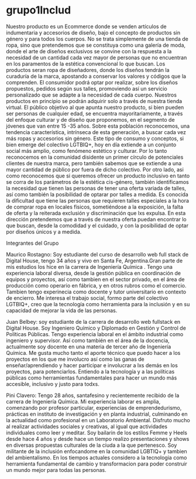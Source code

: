 # grupo1Includ
Nuestro producto es un Ecommerce donde se venden artículos de indumentaria y accesorios de diseño,  bajo el concepto de productos sin género y para todos los cuerpos. No se trata simplemente de una tienda de ropa, sino que pretendemos que se constituya como una galería de moda, donde el arte de diseños exclusivos se convine con la respuesta a la necesidad de un cantidad cada vez mayor de personas que no encuentran en los paramentos de la estética convencional lo que buscan. Los productos seran ropa de diseñadores, donde los diseños tendrán la curaduría de la marca,  apostando a conservar los valores y códigos que la comprenden. El consumidor podrá optar por realizar, sobre los diseños propuestos, pedidos según sus talles, promoviendo así un servicio personalizado que se adapte a la necesidad de cada cuerpo. Nuestros productos en principio se podrán adquirir solo a través de nuestra tienda virtual.
El público objetivo al que apunta nuestro producto, si bien pueden ser personas de cualquier edad, se encuentra mayoritariamente, a través del enfoque culturar y de diseño que proponemos, en el  segmento de jóvenes que van  entre  15 -35 años. Sobre esta población reconocemos,  una tendencia característica, intrínseca de esta generación, a buscar cada vez más ropas y accesorios sin género. Este  tipo de consumo y conceptos, si bien emerge del colectivo LGTBIQ+, hoy en día extiende a un conjunto social más amplio, como fenómeno estético y culturar. Por lo tanto reconocemos en la comunidad disidente un primer círculo de potenciales clientes de nuestra marca, pero también sabemos que se extiende a una mayor cantidad de público por fuera de dicho colectivo. Por otro lado, asi como reconocemos que si queremos ofrecer un producto inclusivo en tanto se corra de los parámetros de la estética cis-género, también identificamos la necesidad  que tienen las personas de tener una oferta variada de talles, así como también la posibilidad de optarar por  talles a medida. Es conocida la dificultad que tiene las personas que requieren talles especiales a la hora de comprar ropa en locales físicos, sometiéndose a la exposición, la falta de oferta y la reiterada exclusión y discriminación que lxs expulsa. En esta dirección pretendemos que a través de nuestra oferta puedan encontrar lo que buscan, desde la comodidad y el cuidado, y con la posibilidad de optar por diseños únicos y a medida.   

Integrantes del Grupo  

Maurico Rostagno: Soy estudiante del curso de desarrollo web full stack de Digital House, tengo 34 años y vivo en Santa Fe, Argentina.Gran parte de mis estudios los hice en la carrera de Ingeniería Química . Tengo una experiencia laboral diversa, desde la gestión pública en coordinación de equipos y proyectos, así como tambien en el sector privado, en el área de producción como operario en fábrica, y en otros rubros como el comercio. Tambien tengo experinecia como docente y tutor universitario en contexto de encierro. Me interesa el trabajo social, formo parte del colectivo LGTBIQ+, creo que la tecnología como herramienta para la inclusión y en su capacidad de mejorar la vida de las personas.

Juan Belbey: soy estudiante de la carrera de desarrollo web fullstack en Digital House.
Soy Ingeniero Químico y Diplomado en Gestión y Control de Políticas Públicas. Tengo experiencia laboral en el ámbito industrial como ingeniero y supervisor. Así como también en el área de la docencia, actualmente soy docente en una materia de tercer año de Ingeniería Química. Me gusta mucho tanto el aporte técnico que puedo hacer a los proyectos en los que me involucro así como las ganas de enseñar/aprendiendo y hacer participar e involucrar a lxs demás en los proyectos, para potenciarlos.
Entiendo a la tecnología y a las políticas públicas como herramientas fundamentales para hacer un mundo más accesible, inclusivo y justo para todxs.

Pini Clavero: Tengo 28 años, santafesino y recientemente recibido de la carrera de Ingeniería Química. Mi experiencia laborar es amplia, comenzando por profesor particular, experiencias de emprendedurismo, prácticas en instituto de investigación y en planta industrial, culminando en la actualidad como profesional en un Laboratorio Ambiental.  Disfruto mucho al realizar actividades sociales y creativas, al igual que actividades individuales como leer y meditar. Soy bailarin de los estilos Femme y Heels desde hace 4 años y desde hace un tiempo realizo presentaciones y shows en diversas propuestas culturales de la ciuda a la que pertenesco. Soy militante de la inclusión enfocandome en la comunidad LGBTIQ+ y tambien del ambientalismo. En los tiempos actuales considero a la tecnologia como herramienta fundamental de cambio y transformacion para poder construir un mundo mejor para todas las personas.

